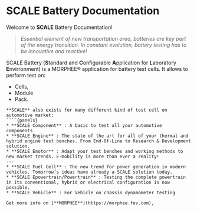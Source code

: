 # SCALE Battery Documentation

 Welcome to **SCALE** Battery Documentation!

> *Essential element of new transportation area, batteries are key part of the energy transition. In constant evolution, battery testing has to be innovative and reactive!*
 
 SCALE Battery (**S**tandard and **C**onfigurable **A**pplication for **L**aboratory **E**nvirronment) is a MORPHEE® application for battery test cells. It allows to perform test on: 
* Cells,
* Module
* Pack.

```{note}
**SCALE** also exists for many different kind of test cell on automotive market:
````{panels}
* **SCALE Component** : A basic to test all your automotive components.
* **SCALE Engine** : The state of the art for all of your thermal and hybrid engine test benches. From End-Of-Line to Research & Development solution.
* **SCALE Emotor** : Adapt your test benches and working methods to new market trends. E-mobility is more than ever a reality!
---
* **SCALE Fuel Cell** : The new trend for power generation in modern vehicles. Tomorrow’s ideas have already a SCALE solution today.
* **SCALE Epowertrain/Powertrain** : Testing the complete powertrain in its conventional, hybrid or electrical configuration is now possible.
* **SCALE Vehicle** : For Vehicle on chassis dynamometer testing
````

```{seealso}
Get more info on [**MORPHEE**](https://morphee.fev.com),
```